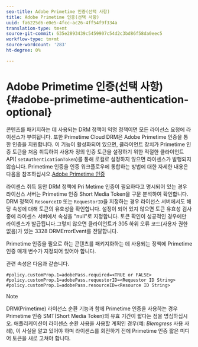 ```yaml
---
seo-title: Adobe Primetime 인증(선택 사항)
title: Adobe Primetime 인증(선택 사항)
uuid: fa6225d6-e0e5-4fcc-ac26-4ff54f9f334a
translation-type: tm+mt
source-git-commit: 635e2893439c5459907c54d2c3bd86f58da0eec5
workflow-type: tm+mt
source-wordcount: '283'
ht-degree: 0%

---
```



# Adobe Primetime 인증(선택 사항) {#adobe-primetime-authentication-optional}

콘텐츠를 패키지하는 데 사용되는 DRM 정책이 익명 정책이면 모든 라이선스 요청에 라이센스가 부여됩니다. 또한 Primetime Cloud DRM은 Adobe Primetime 인증을 통한 인증을 지원합니다. 이 기능이 활성화되어 있으면, 클라이언트 장치가 Primetime 인증 토큰을 처음 취득하여 사용자 정의 인증 토큰을 설정하기 위한 적절한 클라이언트 API( `setAuthenticationToken`)를 통해 로컬로 설정하지 않으면 라이센스가 발행되지 않습니다. Primetime 인증을 인증 워크플로우에 통합하는 방법에 대한 자세한 내용은 다음을 참조하십시오.[Adobe Primetime 인증](https://tve.helpdocsonline.com/home)

라이센스 취득 동안 DRM 정책에 Pri Metime 인증이 필요하다고 명시되어 있는 경우 라이선스 서버는 Primetime 인증 Short Media Token을 구문 분석하여 확인합니다. DRM 정책이 `ResourceID` 또는 `RequestorID`을 지정하는 경우 라이선스 서버에서도 해당 속성에 대해 토큰의 유효성을 확인합니다. 설정이 되어 있지 않으면 토큰 유효성 검사 중에 라이센스 서버에서 속성을 &quot;null&quot;로 지정합니다. 토큰 확인이 성공적인 경우에만 라이센스가 발급됩니다.그렇지 않으면 클라이언트가 305 하위 오류 코드(사용자 권한 없음)가 있는 3328 DRMErrorEvent를 전달합니다.

Primetime 인증을 필요로 하는 콘텐츠를 패키지화하는 데 사용되는 정책에 Primetime 인증 매개 변수가 지정되어 있어야 합니다.

관련 속성은 다음과 같습니다.

```
#policy.customProp.1=adobePass.required=<TRUE or FALSE> 
#policy.customProp.1=adobePass.requestorID=<Requestor ID String> 
#policy.customProp.1=adobePass.resourceID=<Resource ID String>
```

>[!NOTE]
>
>DRM(Primetime) 라이선스 순환 기능과 함께 Primetime 인증을 사용하는 경우 Primetime 인증 SMT(Short Media Token)의 유효 기간이 짧다는 점을 명심하십시오. 애플리케이션이 라이센스 순환 사용을 사용할 계획인 경우(예: *Blemgress* 사용 사례), 이 사실을 알고 있어야 하며 라이센스를 회전하기 전에 Primetime 인증 짧은 미디어 토큰을 새로 고쳐야 합니다.